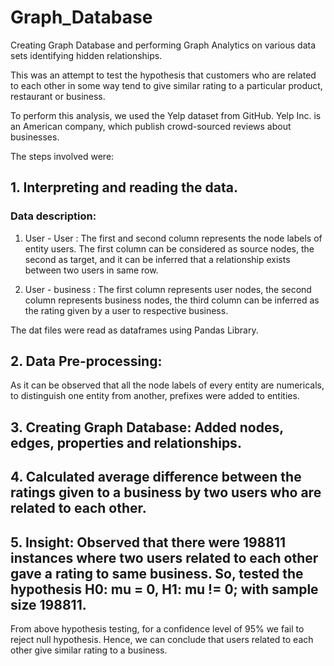 # Graph_Database
Creating Graph Database and performing Graph Analytics on various data sets identifying hidden relationships.

This was an attempt to test the hypothesis that customers who are related to each other in some way tend to give similar rating to a particular product, restaurant or business.

To perform this analysis, we used the Yelp dataset from GitHub. Yelp Inc. is an American company, which publish crowd-sourced reviews about businesses.

The steps involved were:
 
## 1. Interpreting and reading the data.

### Data description:

1. User - User : The first and second column represents the node labels of entity users. The first column can be considered as source nodes, the second as target, and it can be inferred that a relationship exists between two users in same row.

2. User - business : The first column represents user nodes, the second column represents business nodes, the third column can be inferred as the rating given by a user to respective business.

The dat files were read as dataframes using Pandas Library.

## 2. Data Pre-processing:

As it can be observed that all the node labels of every entity are numericals, to distinguish one entity from another, prefixes were added to entities. 

## 3. Creating Graph Database: Added nodes, edges, properties and relationships.

## 4. Calculated average difference between the ratings given to a business by two users who are related to each other.

## 5. Insight: Observed that there were 198811 instances where two users related to each other gave a rating to same business. So, tested the hypothesis H0: mu = 0, H1: mu != 0; with sample size 198811.

From above hypothesis testing, for a confidence level of 95% we fail to reject null hypothesis. Hence, we can conclude that users related to each other give similar rating to a business.
